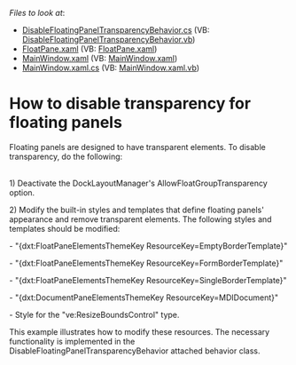 <!-- default file list -->
*Files to look at*:

* [DisableFloatingPanelTransparencyBehavior.cs](./CS/DisableFloatingPanelTransparencyBehavior/DisableFloatingPanelTransparencyBehavior.cs) (VB: [DisableFloatingPanelTransparencyBehavior.vb](./VB/DisableFloatingPanelTransparencyBehavior/DisableFloatingPanelTransparencyBehavior.vb))
* [FloatPane.xaml](./CS/DisableFloatingPanelTransparencyBehavior/Themes/FloatPane.xaml) (VB: [FloatPane.xaml](./VB/DisableFloatingPanelTransparencyBehavior/Themes/FloatPane.xaml))
* [MainWindow.xaml](./CS/WpfApplication54/MainWindow.xaml) (VB: [MainWindow.xaml](./VB/WpfApplication54/MainWindow.xaml))
* [MainWindow.xaml.cs](./CS/WpfApplication54/MainWindow.xaml.cs) (VB: [MainWindow.xaml.vb](./VB/WpfApplication54/MainWindow.xaml.vb))
<!-- default file list end -->
# How to disable transparency for floating panels


<p>Floating panels are designed to have transparent elements.  To disable transparency, do the following:</p><p><br />
1) Deactivate the DockLayoutManager's AllowFloatGroupTransparency option.</p><p>2) Modify the built-in styles and templates that define floating panels' appearance and remove transparent elements. The following styles and templates should be modified:<br />
</p><p>- "{dxt:FloatPaneElementsThemeKey ResourceKey=EmptyBorderTemplate}"</p><p>- "{dxt:FloatPaneElementsThemeKey ResourceKey=FormBorderTemplate}"</p><p>- "{dxt:FloatPaneElementsThemeKey ResourceKey=SingleBorderTemplate}"</p><p>- "{dxt:DocumentPaneElementsThemeKey ResourceKey=MDIDocument}"</p><p>- Style for the "ve:ResizeBoundsControl" type.<br />
</p><p>This example illustrates how to modify these resources. The necessary functionality is implemented in the DisableFloatingPanelTransparencyBehavior attached behavior class.</p>

<br/>


